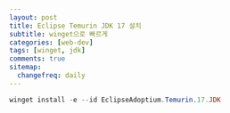 ```yaml
---
layout: post
title: Eclipse Temurin JDK 17 설치
subtitle: winget으로 빠르게
categories: [web-dev]
tags: [winget, jdk]
comments: true
sitemap:
  changefreq: daily
---
```


```powershell
winget install -e --id EclipseAdoptium.Temurin.17.JDK
```